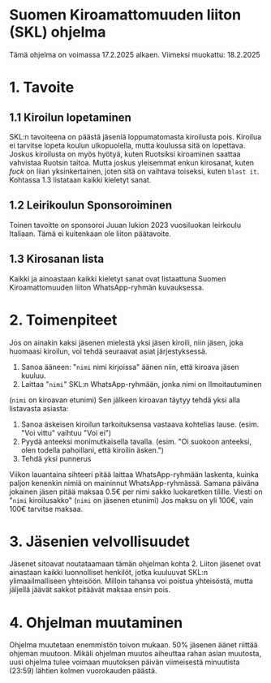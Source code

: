 Suomen Kiroamattomuuden liiton (SKL) ohjelma
===
Tämä ohjelma on voimassa 17.2.2025 alkaen. Viimeksi muokattu: 18.2.2025

# 1. Tavoite
## 1.1 Kiroilun lopetaminen
SKL:n tavoiteena on päästä jäseniä loppumatomasta kiroilusta pois. Kiroilua ei tarvitse lopeta koulun ulkopuolella,
mutta koulussa sitä on lopettava.
Joskus kiroilusta on myös hyötyä, kuten Ruotsiksi kiroaminen saattaa vahvistaa Ruotsin taitoa.
Mutta joskus yleisemmat enkun kirosanat, kuten _fuck_ on liian yksinkertainen, joten sitä on vaihtava toiseksi,
kuten `blast it`. Kohtassa 1.3 listataan kaikki kieletyt sanat.

## 1.2 Leirikoulun Sponsoroiminen
Toinen tavoitte on sponsoroi Juuan lukion 2023 vuosiluokan leirkoulu Italiaan. Tämä ei kuitenkaan ole
liiton päätavoite.

## 1.3 Kirosanan lista
Kaikki ja ainoastaan kaikki kieletyt sanat ovat listaattuna Suomen Kiroamattomuuden liiton WhatsApp-ryhmän kuvauksessa.

# 2. Toimenpiteet
Jos on ainakin kaksi jäsenen mielestä yksi jäsen kiroili, niin jäsen, joka huomaasi kiroilun, voi tehdä seuraavat asiat järjestyksessä.
1. Sanoa ääneen: "`nimi` nimi kirjoissa" äänen niin, että kiroava jäsen kuuluu. 
2. Laittaa "`nimi`" SKL:n WhatsApp-ryhmään, jonka nimi on Ilmoitautuminen

(`nimi` on kiroavan etunimi)
Sen jälkeen kiroavan täytyy tehdä yksi alla listavasta asiasta:
1. Sanoa äskeisen kiroilun tarkoituksensa vastaava kohtelias lause. (esim. "Voi vittu" vaihtuu "Voi ei")
2. Pyydä anteeksi monimutkaisella tavalla. (esim. "Oi suokoon anteeksi, olen todella pahoillani, että kiroilin äsken.")
3. Tehdä yksi punnerus

Viikon lauantaina sihteeri pitää laittaa WhatsApp-ryhmään laskenta, kuinka paljon kenenkin nimiä on maininnut WhatsApp-ryhmässä.
Samana päiväna jokainen jäsen pitää maksaa 0.5€ per nimi sakko luokaretken tilille. Viesti on "`nimi` kiroilusakko"
(`nimi` on jäsenen etunimi) Jos maksu on yli 100€, vain 100€ tarvitse maksaa.

# 3. Jäsenien velvollisuudet
Jäsenet sitoavat noutataamaan tämän ohjelman kohta 2. Liiton jäsenet ovat ainastaan kaikki luonnolliset henkilöt,
jotka kuuluuvat SKL:n ylimaailmalliseen yhteisöön. Milloin tahansa voi poistua yhteisöstä, mutta jäljellä jäävät sakkot pitäävät maksaa ensin pois.

# 4. Ohjelman muutaminen
Ohjelma muutetaan enemmistön toivon mukaan. 50% jäsenen äänet riittää ohjeman muutoon. Mikäli ohjelman muutos aiheuttaa rahan asian muutosta,
uusi ohjelma tulee voimaan muutoksen päivän viimeisestä minuutista (23:59) lähtien kolmen vuorokauden päästä.
